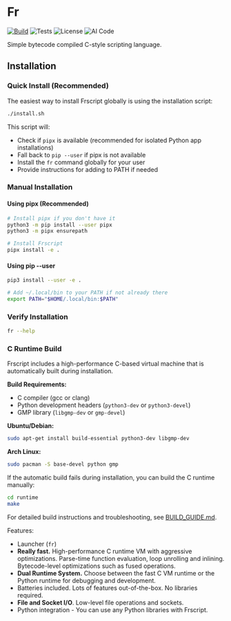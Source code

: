 

# Fr

[![Build](https://github.com/Omena0/fr/actions/workflows/publish.yaml/badge.svg)](https://github.com/Omena0/fr/actions/workflows/publish.yaml)
![Tests](https://github.com/Omena0/fr/actions/workflows/test.yaml/badge.svg)
![License](https://img.shields.io/badge/license-PolyForm%20Noncommercial-blue)
![AI Code](https://img.shields.io/badge/AI_code-59%25-red?logo=Github%20copilot)

Simple bytecode compiled C-style scripting language.

## Installation

### Quick Install (Recommended)

The easiest way to install Frscript globally is using the installation script:

```bash
./install.sh
```

This script will:
- Check if `pipx` is available (recommended for isolated Python app installations)
- Fall back to `pip --user` if pipx is not available
- Install the `fr` command globally for your user
- Provide instructions for adding to PATH if needed

### Manual Installation

#### Using pipx (Recommended)
```bash
# Install pipx if you don't have it
python3 -m pip install --user pipx
python3 -m pipx ensurepath

# Install Frscript
pipx install -e .
```

#### Using pip --user
```bash
pip3 install --user -e .

# Add ~/.local/bin to your PATH if not already there
export PATH="$HOME/.local/bin:$PATH"
```

### Verify Installation

```bash
fr --help
```

### C Runtime Build

Frscript includes a high-performance C-based virtual machine that is automatically built during installation. 

**Build Requirements:**
- C compiler (gcc or clang)
- Python development headers (`python3-dev` or `python3-devel`)
- GMP library (`libgmp-dev` or `gmp-devel`)

**Ubuntu/Debian:**
```bash
sudo apt-get install build-essential python3-dev libgmp-dev
```

**Arch Linux:**
```bash
sudo pacman -S base-devel python gmp
```

If the automatic build fails during installation, you can build the C runtime manually:
```bash
cd runtime
make
```

For detailed build instructions and troubleshooting, see [BUILD_GUIDE.md](BUILD_GUIDE.md).

Features:
- Launcher (`fr`)
- **Really fast.** High-performance C runtime VM with aggressive optimizations. Parse-time function evaluation, loop unrolling and inlining. Bytecode-level optimizations such as fused operations.
- **Dual Runtime System.** Choose between the fast C VM runtime or the Python runtime for debugging and development.
- Batteries included. Lots of features out-of-the-box. No libraries required.
- **File and Socket I/O**. Low-level file operations and sockets.
- Python integration - You can use any Python libraries with Frscript.

